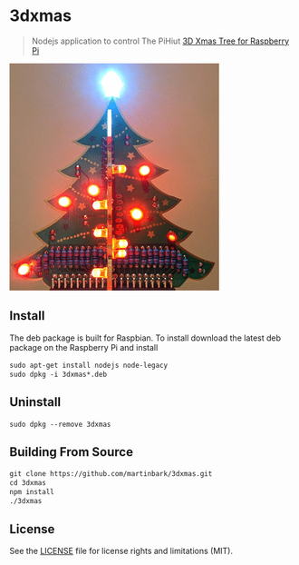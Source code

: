 # 3dxmas

> Nodejs application to control The PiHiut [3D Xmas Tree for Raspberry Pi](https://thepihut.com/products/3d-xmas-tree-for-raspberry-pi)

![3dxmas](3dxmas.gif)

## Install

The deb package is built for Raspbian.  To install download the latest deb package on the Raspberry Pi and install

```
sudo apt-get install nodejs node-legacy
sudo dpkg -i 3dxmas*.deb
```

## Uninstall

```
sudo dpkg --remove 3dxmas
```

## Building From Source

```
git clone https://github.com/martinbark/3dxmas.git
cd 3dxmas
npm install
./3dxmas
```

## License

See the [LICENSE](LICENSE) file for license rights and limitations (MIT).
